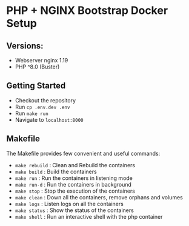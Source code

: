 # PHP + NGINX Bootstrap Docker Setup

## Versions:
- Webserver nginx 1.19
- PHP ^8.0 (Buster)

## Getting Started
- Checkout the repository
- Run `cp .env.dev .env`
- Run `make run`
- Navigate to `localhost:8000`

## Makefile
The Makefile provides few convenient and useful commands:
- `make rebuild` : Clean and Rebuild the containers
- `make build` : Build the containers
- `make run` : Run the containers in listening mode
- `make run-d` : Run the containers in background
- `make stop` : Stop the execution of the containers
- `make clean` : Down all the containers, remove orphans and volumes
- `make logs` : Listen logs on all the containers
- `make status` : Show the status of the containers
- `make shell` : Run an interactive shell with the php container
